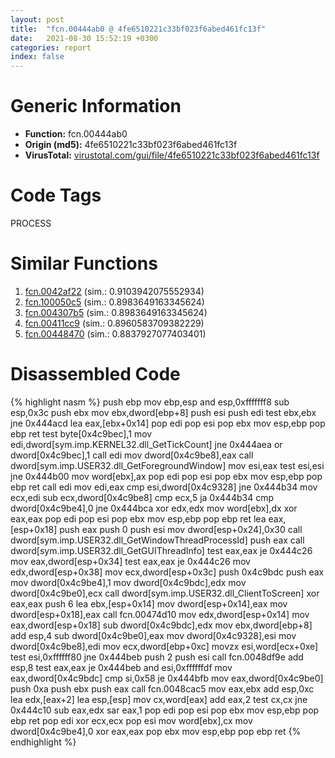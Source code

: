 ```yaml
---
layout: post
title:  "fcn.00444ab0 @ 4fe6510221c33bf023f6abed461fc13f"
date:   2021-08-30 15:52:19 +0300
categories: report
index: false
---
```


# Generic Information
- **Function:** fcn.00444ab0
- **Origin (md5):** 4fe6510221c33bf023f6abed461fc13f
- **VirusTotal:** [virustotal.com/gui/file/4fe6510221c33bf023f6abed461fc13f][virustotal_ref]

# Code Tags
<span class="tag" id="PROCESS">PROCESS</span>


# Similar Functions

1. [fcn.0042af22][similar_1_ref] (sim.: 0.9103942075552934)
2. [fcn.100050c5][similar_2_ref] (sim.: 0.8983649163345624)
3. [fcn.004307b5][similar_3_ref] (sim.: 0.8983649163345624)
4. [fcn.00411cc9][similar_4_ref] (sim.: 0.8960583709382229)
5. [fcn.00448470][similar_5_ref] (sim.: 0.8837927077403401)


# Disassembled Code

{% highlight nasm %}
push ebp
mov ebp,esp
and esp,0xfffffff8
sub esp,0x3c
push ebx
mov ebx,dword[ebp+8]
push esi
push edi
test ebx,ebx
jne 0x444acd
lea eax,[ebx+0x14]
pop edi
pop esi
pop ebx
mov esp,ebp
pop ebp
ret
test byte[0x4c9bec],1
mov edi,dword[sym.imp.KERNEL32.dll_GetTickCount]
jne 0x444aea
or dword[0x4c9bec],1
call edi
mov dword[0x4c9be8],eax
call dword[sym.imp.USER32.dll_GetForegroundWindow]
mov esi,eax
test esi,esi
jne 0x444b00
mov word[ebx],ax
pop edi
pop esi
pop ebx
mov esp,ebp
pop ebp
ret
call edi
mov edi,eax
cmp esi,dword[0x4c9328]
jne 0x444b34
mov ecx,edi
sub ecx,dword[0x4c9be8]
cmp ecx,5
ja 0x444b34
cmp dword[0x4c9be4],0
jne 0x444bca
xor edx,edx
mov word[ebx],dx
xor eax,eax
pop edi
pop esi
pop ebx
mov esp,ebp
pop ebp
ret
lea eax,[esp+0x18]
push eax
push 0
push esi
mov dword[esp+0x24],0x30
call dword[sym.imp.USER32.dll_GetWindowThreadProcessId]
push eax
call dword[sym.imp.USER32.dll_GetGUIThreadInfo]
test eax,eax
je 0x444c26
mov eax,dword[esp+0x34]
test eax,eax
je 0x444c26
mov edx,dword[esp+0x38]
mov ecx,dword[esp+0x3c]
push 0x4c9bdc
push eax
mov dword[0x4c9be4],1
mov dword[0x4c9bdc],edx
mov dword[0x4c9be0],ecx
call dword[sym.imp.USER32.dll_ClientToScreen]
xor eax,eax
push 6
lea ebx,[esp+0x14]
mov dword[esp+0x14],eax
mov dword[esp+0x18],eax
call fcn.00474d10
mov edx,dword[esp+0x14]
mov eax,dword[esp+0x18]
sub dword[0x4c9bdc],edx
mov ebx,dword[ebp+8]
add esp,4
sub dword[0x4c9be0],eax
mov dword[0x4c9328],esi
mov dword[0x4c9be8],edi
mov ecx,dword[ebp+0xc]
movzx esi,word[ecx+0xe]
test esi,0xffffff80
jne 0x444beb
push 2
push esi
call fcn.0048df9e
add esp,8
test eax,eax
je 0x444beb
and esi,0xffffffdf
mov eax,dword[0x4c9bdc]
cmp si,0x58
je 0x444bfb
mov eax,dword[0x4c9be0]
push 0xa
push ebx
push eax
call fcn.0048cac5
mov eax,ebx
add esp,0xc
lea edx,[eax+2]
lea esp,[esp]
mov cx,word[eax]
add eax,2
test cx,cx
jne 0x444c10
sub eax,edx
sar eax,1
pop edi
pop esi
pop ebx
mov esp,ebp
pop ebp
ret
pop edi
xor ecx,ecx
pop esi
mov word[ebx],cx
mov dword[0x4c9be4],0
xor eax,eax
pop ebx
mov esp,ebp
pop ebp
ret
{% endhighlight %}


[similar_1_ref]: /report/fcn.0042af22@e16f74a2849182d98050864255e902f8
[similar_2_ref]: /report/fcn.100050c5@481b545f5c18f2fce1caac67ddc419e8
[similar_3_ref]: /report/fcn.004307b5@44e1ffcf4e71f4505c09d520fd75f1e4
[similar_4_ref]: /report/fcn.00411cc9@7b00dd8f2abf54a73bfb09681334ff78
[similar_5_ref]: /report/fcn.00448470@4fe6510221c33bf023f6abed461fc13f
[virustotal_ref]: https://www.virustotal.com/gui/file/4fe6510221c33bf023f6abed461fc13f
